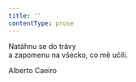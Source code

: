 ```yaml
---
title: ''
contentType: prose
---
```


  

  

Natáhnu se do trávy  
a zapomenu na všecko, co mě učili.

Alberto Caeiro
